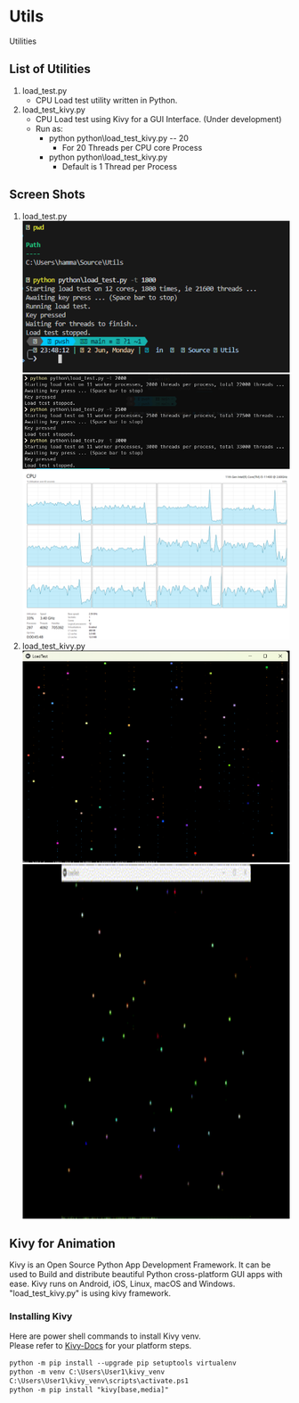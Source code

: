 # Utils
Utilities

## List of Utilities
1. load_test.py
    - CPU Load test utility written in Python.
2. load_test_kivy.py  
    - CPU Load test using Kivy for a GUI Interface. (Under development)
    - Run as:
        - python python\load_test_kivy.py -- 20
            * For 20 Threads per CPU core Process
        - python python\load_test_kivy.py
            * Default is 1 Thread per Process

## Screen Shots
1. load_test.py  
    !["Console (oh-my-posh) execution for load_test.py"](images/Execution-of-load_test-py.png)  
    ![Console execution for modified load_test.py](images/Execution-of-modified-load_test-py.png)  
    ![CPU Utilization Chart - Maxed out at 45%](images/cpu-utilization-maxed-out-at-45-percent.png)  
2. load_test_kivy.py  
    ![Kivy Load test execution](images/Execution-of-load-test-kivy-py.png)  
    <img src="images/Animated-Load-Test-Kivy.gif" width="805" height="636" />  

## Kivy for Animation
Kivy is an Open Source Python App Development Framework. It can be used to Build and distribute beautiful Python cross-platform GUI apps with ease. Kivy runs on Android, iOS, Linux, macOS and Windows.  
"load_test_kivy.py" is using kivy framework.

### Installing Kivy
Here are power shell commands to install Kivy venv.  
Please refer to [Kivy-Docs](https://kivy.org/doc/stable/gettingstarted/installation.html) for your platform steps.

```pwsh
python -m pip install --upgrade pip setuptools virtualenv
python -m venv C:\Users\User1\kivy_venv
C:\Users\User1\kivy_venv\scripts\activate.ps1
python -m pip install "kivy[base,media]"
```
